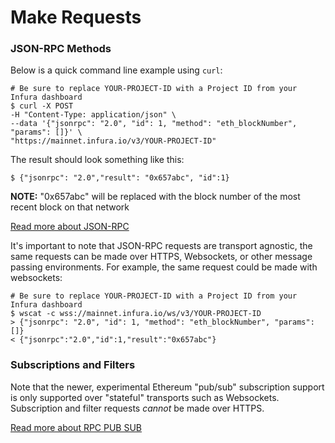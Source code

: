# Make Requests

### JSON-RPC Methods

Below is a quick command line example using `curl`:

```
# Be sure to replace YOUR-PROJECT-ID with a Project ID from your Infura dashboard
$ curl -X POST
-H "Content-Type: application/json" \
--data '{"jsonrpc": "2.0", "id": 1, "method": "eth_blockNumber", "params": []}' \
"https://mainnet.infura.io/v3/YOUR-PROJECT-ID"
```

The result should look something like this:

```
$ {"jsonrpc": "2.0","result": "0x657abc", "id":1}
```

**NOTE:** "0x657abc" will be replaced with the block number of the most recent block on that network

[Read more about JSON-RPC](https://github.com/ethereum/wiki/wiki/JSON-RPC)

It's important to note that JSON-RPC requests are transport agnostic, the same requests can be made over HTTPS, Websockets, or other message passing environments.  For example, the same request could be made with websockets:

```
# Be sure to replace YOUR-PROJECT-ID with a Project ID from your Infura dashboard
$ wscat -c wss://mainnet.infura.io/ws/v3/YOUR-PROJECT-ID
> {"jsonrpc": "2.0", "id": 1, "method": "eth_blockNumber", "params": []}
< {"jsonrpc":"2.0","id":1,"result":"0x657abc"}
```

### Subscriptions and Filters

Note that the newer, experimental Ethereum "pub/sub" subscription support is only supported over "stateful" transports such as Websockets.  Subscription and filter requests *cannot* be made over HTTPS.

[Read more about RPC PUB SUB](https://github.com/ethereum/go-ethereum/wiki/RPC-PUB-SUB)

